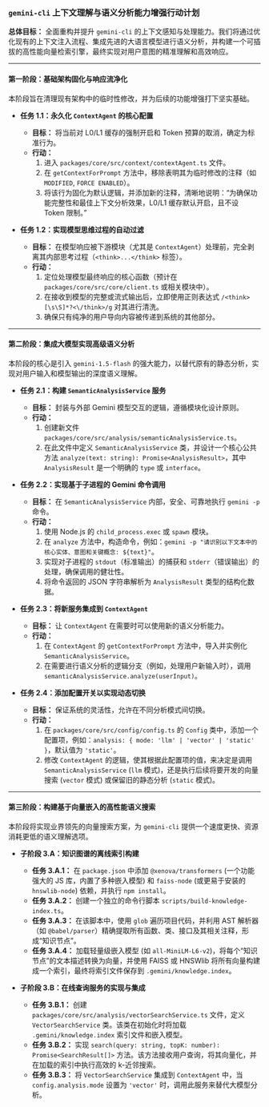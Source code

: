 ### `gemini-cli` 上下文理解与语义分析能力增强行动计划

**总体目标：** 全面重构并提升 `gemini-cli` 的上下文感知与处理能力。我们将通过优化现有的上下文注入流程、集成先进的大语言模型进行语义分析，并构建一个可插拔的高性能向量检索引擎，最终实现对用户意图的精准理解和高效响应。

---

#### **第一阶段：基础架构固化与响应流净化**

本阶段旨在清理现有架构中的临时性修改，并为后续的功能增强打下坚实基础。

*   **任务 1.1：永久化 `ContextAgent` 的核心配置**
    *   **目标：** 将当前对 L0/L1 缓存的强制开启和 Token 预算的取消，确定为标准行为。
    *   **行动：**
        1.  进入 `packages/core/src/context/contextAgent.ts` 文件。
        2.  在 `getContextForPrompt` 方法中，移除表明其为临时修改的注释（如 `MODIFIED`, `FORCE ENABLED`）。
        3.  将该行为固化为默认逻辑，并添加新的注释，清晰地说明：“为确保功能完整性和最佳上下文分析效果，L0/L1 缓存默认开启，且不设 Token 限制。”

*   **任务 1.2：实现模型思维过程的自动过滤**
    *   **目标：** 在模型响应被下游模块（尤其是 `ContextAgent`）处理前，完全剥离其内部思考过程（`<think>...</think>` 标签）。
    *   **行动：**
        1.  定位处理模型最终响应的核心函数（预计在 `packages/core/src/core/client.ts` 或相关模块中）。
        2.  在接收到模型的完整或流式输出后，立即使用正则表达式 `/<think>[\s\S]*?<\/think>/g` 对其进行清洗。
        3.  确保只有纯净的用户导向内容被传递到系统的其他部分。

---

#### **第二阶段：集成大模型实现高级语义分析**

本阶段的核心是引入 `gemini-1.5-flash` 的强大能力，以替代原有的静态分析，实现对用户输入和模型输出的深度语义理解。

*   **任务 2.1：构建 `SemanticAnalysisService` 服务**
    *   **目标：** 封装与外部 Gemini 模型交互的逻辑，遵循模块化设计原则。
    *   **行动：**
        1.  创建新文件 `packages/core/src/analysis/semanticAnalysisService.ts`。
        2.  在此文件中定义 `SemanticAnalysisService` 类，并设计一个核心公共方法 `analyze(text: string): Promise<AnalysisResult>`，其中 `AnalysisResult` 是一个明确的 `type` 或 `interface`。

*   **任务 2.2：实现基于子进程的 Gemini 命令调用**
    *   **目标：** 在 `SemanticAnalysisService` 内部，安全、可靠地执行 `gemini -p` 命令。
    *   **行动：**
        1.  使用 Node.js 的 `child_process.exec` 或 `spawn` 模块。
        2.  在 `analyze` 方法中，构造命令，例如：`gemini -p "请识别以下文本中的核心实体、意图和关键概念: ${text}"`。
        3.  实现对子进程的 `stdout`（标准输出）的捕获和 `stderr`（错误输出）的处理，确保调用的健壮性。
        4.  将命令返回的 JSON 字符串解析为 `AnalysisResult` 类型的结构化数据。

*   **任务 2.3：将新服务集成到 `ContextAgent`**
    *   **目标：** 让 `ContextAgent` 在需要时可以使用新的语义分析能力。
    *   **行动：**
        1.  在 `ContextAgent` 的 `getContextForPrompt` 方法中，导入并实例化 `SemanticAnalysisService`。
        2.  在需要进行语义分析的逻辑分支（例如，处理用户新输入时），调用 `semanticAnalysisService.analyze(userInput)`。

*   **任务 2.4：添加配置开关以实现动态切换**
    *   **目标：** 保证系统的灵活性，允许在不同分析模式间切换。
    *   **行动：**
        1.  在 `packages/core/src/config/config.ts` 的 `Config` 类中，添加一个配置项，例如：`analysis: { mode: 'llm' | 'vector' | 'static' }`，默认值为 `'static'`。
        2.  修改 `ContextAgent` 的逻辑，使其根据此配置项的值，来决定是调用 `SemanticAnalysisService` (`llm` 模式)，还是执行后续将要开发的向量搜索 (`vector` 模式) 或保留旧的静态分析 (`static` 模式)。

---

#### **第三阶段：构建基于向量嵌入的高性能语义搜索**

本阶段将实现业界领先的向量搜索方案，为 `gemini-cli` 提供一个速度更快、资源消耗更低的语义理解选项。

*   **子阶段 3.A：知识图谱的离线索引构建**
    *   **任务 3.A.1：** 在 `package.json` 中添加 `@xenova/transformers` (一个功能强大的 JS 库，内置了多种嵌入模型) 和 `faiss-node` (或更易于安装的 `hnswlib-node`) 依赖，并执行 `npm install`。
    *   **任务 3.A.2：** 创建一个独立的命令行脚本 `scripts/build-knowledge-index.ts`。
    *   **任务 3.A.3：** 在该脚本中，使用 `glob` 遍历项目代码，并利用 AST 解析器（如 `@babel/parser`）精确提取所有函数、类、接口及其相关注释，形成“知识节点”。
    *   **任务 3.A.4：** 加载轻量级嵌入模型 (如 `all-MiniLM-L6-v2`)，将每个“知识节点”的文本描述转换为向量，并使用 FAISS 或 HNSWlib 将所有向量构建成一个索引，最终将索引文件保存到 `.gemini/knowledge.index`。

*   **子阶段 3.B：在线查询服务的实现与集成**
    *   **任务 3.B.1：** 创建 `packages/core/src/analysis/vectorSearchService.ts` 文件，定义 `VectorSearchService` 类。该类在初始化时将加载 `.gemini/knowledge.index` 索引文件和嵌入模型。
    *   **任务 3.B.2：** 实现 `search(query: string, topK: number): Promise<SearchResult[]>` 方法。该方法接收用户查询，将其向量化，并在加载的索引中执行高效的 k-近邻搜索。
    *   **任务 3.B.3：** 将 `VectorSearchService` 集成到 `ContextAgent` 中，当 `config.analysis.mode` 设置为 `'vector'` 时，调用此服务来替代大模型分析。
